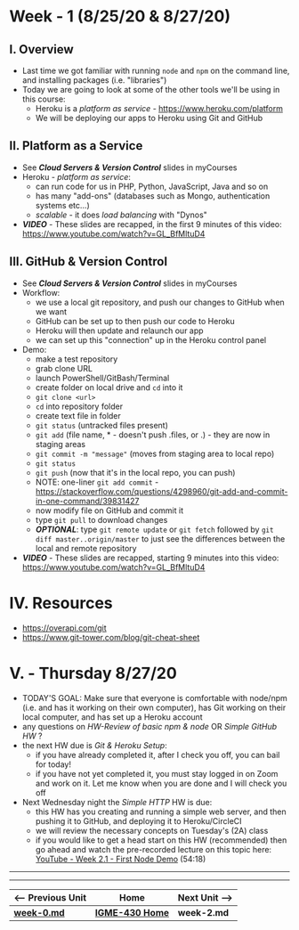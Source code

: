 # Week - 1 (8/25/20 & 8/27/20)

## I. Overview

- Last time we got familiar with running `node` and `npm` on the command line, and installing packages (i.e. "libraries")
- Today we are going to look at some of the other tools we'll be using in this course:
  - Heroku is a *platform as service* - https://www.heroku.com/platform
  - We will be deploying our apps to Heroku using Git and GitHub

## II. Platform as a Service

- See ***Cloud Servers & Version Control*** slides in myCourses
- Heroku - *platform as service*:
  - can run code for us in PHP, Python, JavaScript, Java and so on
  - has many "add-ons" (databases such as Mongo, authentication systems etc...)
  - *scalable* - it does *load balancing* with "Dynos"
- ***VIDEO*** - These slides are recapped, in the first 9 minutes of this video: https://www.youtube.com/watch?v=GL_BfMltuD4

## III. GitHub & Version Control

- See ***Cloud Servers & Version Control*** slides in myCourses
- Workflow:
  - we use a local git repository, and push our changes to GitHub when we want
  - GitHub can be set up to then push our code to Heroku
  - Heroku will then update and relaunch our app
  - we can set up this "connection" up in the Heroku control panel
- Demo:
  - make a test repository
  - grab clone URL
  - launch PowerShell/GitBash/Terminal
  - create folder on local drive and `cd` into it
  - `git clone <url>`
  - `cd` into repository folder
  - create text file in folder
  - `git status` (untracked files present)
  - `git add` (file name, * - doesn't push .files, or .) - they are now in staging areas
  - `git commit -m "message"` (moves from staging area to local repo)
  - `git status`
  - `git push` (now that it's in the local repo, you can push)
  - NOTE: one-liner `git add commit` - https://stackoverflow.com/questions/4298960/git-add-and-commit-in-one-command/39831427
  - now modify file on GitHub and commit it
  - type `git pull` to download changes
  - ***OPTIONAL***: type `git remote update` or `git fetch` followed by `git diff master..origin/master` to just see the differences between the local and remote repository
- ***VIDEO*** - These slides are recapped, starting 9 minutes into this video: https://www.youtube.com/watch?v=GL_BfMltuD4

# IV. Resources

- https://overapi.com/git
- https://www.git-tower.com/blog/git-cheat-sheet

# V. - Thursday 8/27/20
- TODAY'S GOAL: Make sure that everyone is comfortable with node/npm (i.e. and has it working on their own computer), has Git working on their local computer, and has set up a Heroku account
- any questions on *HW-Review of basic npm & node* OR *Simple GitHub HW* ?
- the next HW due is *Git & Heroku Setup*:
  - if you have already completed it, after I check you off, you can bail for today!
  - if you have not yet completed it, you must stay logged in on Zoom and work on it. Let me know when you are done and I will check you off
- Next Wednesday night the *Simple HTTP* HW is due:
  - this HW has you creating and running a simple web server, and then pushing it to GitHub, and deploying it to Heroku/CircleCI
  - we will review the necessary concepts on Tuesday's (2A) class
  - if you would like to get a head start on this HW (recommended) then go ahead and watch the pre-recorded lecture on this topic here: [YouTube - Week 2.1 - First Node Demo](https://www.youtube.com/watch?v=xksZCkshgQM) (54:18)

<hr><hr>

| <-- Previous Unit | Home | Next Unit -->
| --- | --- | --- 
| [**week-0.md**](week-0.md)     |  [**IGME-430 Home**](../) | **week-2.md**
